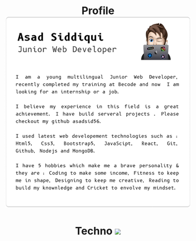 

<h1 align="center"> Profile
  <img src="Title.png"/>
</h1>

<h1 align="center"> Techno
  <img src="techno.png"/>
</h1>


